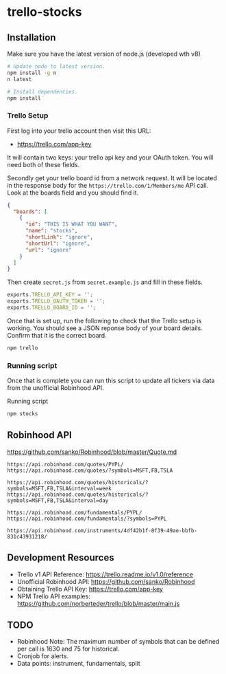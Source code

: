 # trello-stocks


## Installation

Make sure you have the latest version of node.js (developed wth v8)
```bash
# Update node to latest version.
npm install -g n
n latest

# Install dependencies.
npm install
```

### Trello Setup
First log into your trello account then visit this URL:
- https://trello.com/app-key

It will contain two keys: your trello api key and your OAuth token. You will
need both of these fields.

Secondly get your trello board id from a network request. It will be located
in the response body for the `https://trello.com/1/Members/me` API call. Look at
the boards field and you should find it.

```json
{
  "boards": [
    {
      "id": "THIS IS WHAT YOU WANT",
      "name": "stocks",
      "shortLink": "ignore",
      "shortUrl": "ignore",
      "url": "ignore"
    }
  ]
}
```

Then create `secret.js` from `secret.example.js` and fill in these fields.

```javascript
exports.TRELLO_API_KEY = '';
exports.TRELLO_OAUTH_TOKEN = '';
exports.TRELLO_BOARD_ID = '';
```

Once that is set up, run the following to check that the Trello setup is working.
You should see a JSON reponse body of your board details. Confirm that it is the
correct board.


```bash
npm trello
```

### Running script

Once that is complete you can run this script to update all tickers via data from
the unofficial Robinhood API.

Running script
```bash
npm stocks
```

## Robinhood API

https://github.com/sanko/Robinhood/blob/master/Quote.md

```
https://api.robinhood.com/quotes/PYPL/
https://api.robinhood.com/quotes/?symbols=MSFT,FB,TSLA

https://api.robinhood.com/quotes/historicals/?symbols=MSFT,FB,TSLA&interval=week
https://api.robinhood.com/quotes/historicals/?symbols=MSFT,FB,TSLA&interval=day

https://api.robinhood.com/fundamentals/PYPL/
https://api.robinhood.com/fundamentals/?symbols=PYPL

https://api.robinhood.com/instruments/4df42b1f-8f39-49ae-bbfb-831c43931218/
```

## Development Resources

- Trello v1 API Reference: https://trello.readme.io/v1.0/reference
- Unofficial Robinhood API: https://github.com/sanko/Robinhood
- Obtaining Trello API Key: https://trello.com/app-key
- NPM Trello API examples: https://github.com/norberteder/trello/blob/master/main.js

## TODO
- Robinhood Note: The maximum number of symbols that can be defined per call is 1630 and 75 for historical.
- Cronjob for alerts.
- Data points: instrument, fundamentals, split
